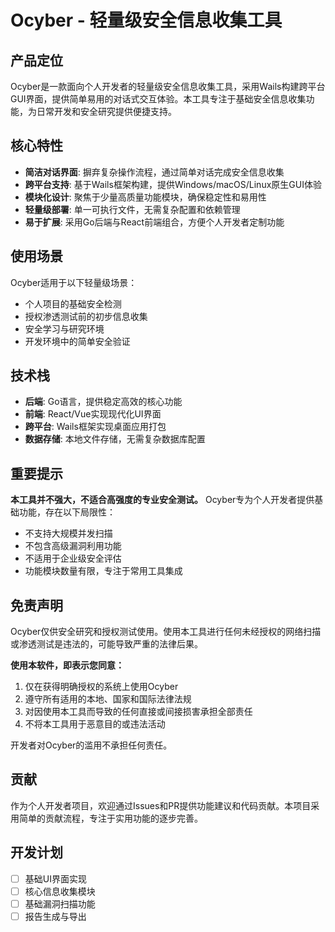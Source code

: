 # Ocyber - 轻量级安全信息收集工具

## 产品定位

Ocyber是一款面向个人开发者的轻量级安全信息收集工具，采用Wails构建跨平台GUI界面，提供简单易用的对话式交互体验。本工具专注于基础安全信息收集功能，为日常开发和安全研究提供便捷支持。

## 核心特性

- **简洁对话界面**: 摒弃复杂操作流程，通过简单对话完成安全信息收集
- **跨平台支持**: 基于Wails框架构建，提供Windows/macOS/Linux原生GUI体验
- **模块化设计**: 聚焦于少量高质量功能模块，确保稳定性和易用性
- **轻量级部署**: 单一可执行文件，无需复杂配置和依赖管理
- **易于扩展**: 采用Go后端与React前端组合，方便个人开发者定制功能

## 使用场景

Ocyber适用于以下轻量级场景：

- 个人项目的基础安全检测
- 授权渗透测试前的初步信息收集
- 安全学习与研究环境
- 开发环境中的简单安全验证

## 技术栈

- **后端**: Go语言，提供稳定高效的核心功能
- **前端**: React/Vue实现现代化UI界面
- **跨平台**: Wails框架实现桌面应用打包
- **数据存储**: 本地文件存储，无需复杂数据库配置

## 重要提示

**本工具并不强大，不适合高强度的专业安全测试。** Ocyber专为个人开发者提供基础功能，存在以下局限性：

- 不支持大规模并发扫描
- 不包含高级漏洞利用功能
- 不适用于企业级安全评估
- 功能模块数量有限，专注于常用工具集成

## 免责声明

Ocyber仅供安全研究和授权测试使用。使用本工具进行任何未经授权的网络扫描或渗透测试是违法的，可能导致严重的法律后果。

**使用本软件，即表示您同意：**

1. 仅在获得明确授权的系统上使用Ocyber
2. 遵守所有适用的本地、国家和国际法律法规
3. 对因使用本工具而导致的任何直接或间接损害承担全部责任
4. 不将本工具用于恶意目的或违法活动

开发者对Ocyber的滥用不承担任何责任。

## 贡献

作为个人开发者项目，欢迎通过Issues和PR提供功能建议和代码贡献。本项目采用简单的贡献流程，专注于实用功能的逐步完善。

## 开发计划

- [ ] 基础UI界面实现
- [ ] 核心信息收集模块
- [ ] 基础漏洞扫描功能
- [ ] 报告生成与导出
